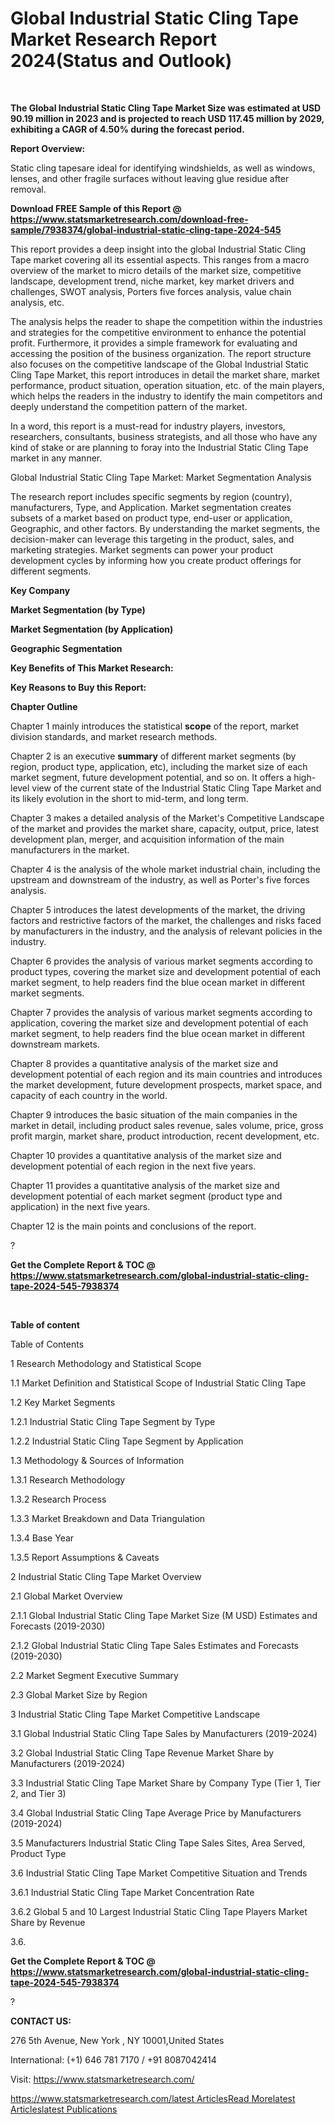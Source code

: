 <h1>Global Industrial Static Cling Tape Market Research Report 2024(Status and Outlook)</h1><br/><p><strong>The Global Industrial Static Cling Tape Market Size was estimated at USD 90.19 million in 2023 and is projected to reach USD 117.45 million by 2029, exhibiting a <strong>CAGR</strong> of 4.50% during the forecast period.</strong></p>
 
 
 
 <p><strong>Report Overview:</strong></p>
 
 
 
 <p>Static cling tapesare ideal for identifying windshields, as well as windows, lenses, and other fragile surfaces without leaving glue residue after removal.</p>
 
 
 
 <p><strong>Download FREE Sample of this Report @ <a href="https://www.statsmarketresearch.com/download-free-sample/7938374/global-industrial-static-cling-tape-2024-545">https://www.statsmarketresearch.com/download-free-sample/7938374/global-industrial-static-cling-tape-2024-545</a></strong></p>
 
 
 
 <p>This report provides a deep insight into the global Industrial Static Cling Tape market covering all its essential aspects. This ranges from a macro overview of the market to micro details of the market size, competitive landscape, development trend, niche market, key market drivers and challenges, SWOT analysis, Porters five forces analysis, value chain analysis, etc.</p>
 
 
 
 <p>The analysis helps the reader to shape the competition within the industries and strategies for the competitive environment to enhance the potential profit. Furthermore, it provides a simple framework for evaluating and accessing the position of the business organization. The report structure also focuses on the competitive landscape of the Global Industrial Static Cling Tape Market, this report introduces in detail the market share, market performance, product situation, operation situation, etc. of the main players, which helps the readers in the industry to identify the main competitors and deeply understand the competition pattern of the market.</p>
 
 
 
 <p>In a word, this report is a must-read for industry players, investors, researchers, consultants, business strategists, and all those who have any kind of stake or are planning to foray into the Industrial Static Cling Tape market in any manner.</p>
 
 
 
 <p>Global Industrial Static Cling Tape Market: Market Segmentation Analysis</p>
 
 
 
 <p>The research report includes specific segments by region (country), manufacturers, Type, and Application. Market segmentation creates subsets of a market based on product type, end-user or application, Geographic, and other factors. By understanding the market segments, the decision-maker can leverage this targeting in the product, sales, and marketing strategies. Market segments can power your product development cycles by informing how you create product offerings for different segments.</p>
 
 
 
 <p><strong>Key Company</strong></p>
 
 
 
 <p><strong>Market Segmentation (by Type)</strong></p>
 
 
 
 <p><strong>Market Segmentation (<strong>by Application</strong>)</strong></p>
 
 
 
 <p><strong>Geographic Segmentation</strong></p>
 
 
 
 <p><strong>Key Benefits of This Market Research:</strong></p>
 
 
 
 <p><strong>Key <strong>Reasons to Buy</strong> this Report:</strong></p>
 
 
 
 <p><strong>Chapter Outline</strong></p>
 
 
 
 <p>Chapter 1 mainly introduces the statistical <strong>scope</strong> of the report, market division standards, and market research methods.</p>
 
 
 
 <p>Chapter 2 is an executive <strong>summary</strong> of different market segments (by region, product type, application, etc), including the market size of each market segment, future development potential, and so on. It offers a high-level view of the current state of the Industrial Static Cling Tape Market and its likely evolution in the short to mid-term, and long term.</p>
 
 
 
 <p>Chapter 3 makes a detailed analysis of the Market&#39;s Competitive Landscape of the market and provides the market share, capacity, output, price, latest development plan, merger, and acquisition information of the main manufacturers in the market.</p>
 
 
 
 <p>Chapter 4 is the analysis of the whole market industrial chain, including the upstream and downstream of the industry, as well as Porter&#39;s five forces analysis.</p>
 
 
 
 <p>Chapter 5 introduces the latest developments of the market, the driving factors and restrictive factors of the market, the challenges and risks faced by manufacturers in the industry, and the analysis of relevant policies in the industry.</p>
 
 
 
 <p>Chapter 6 provides the analysis of various market segments according to product types, covering the market size and development potential of each market segment, to help readers find the blue ocean market in different market segments.</p>
 
 
 
 <p>Chapter 7 provides the analysis of various market segments according to application, covering the market size and development potential of each market segment, to help readers find the blue ocean market in different downstream markets.</p>
 
 
 
 <p>Chapter 8 provides a quantitative analysis of the market size and development potential of each region and its main countries and introduces the market development, future development prospects, market space, and capacity of each country in the world.</p>
 
 
 
 <p>Chapter 9 introduces the basic situation of the main companies in the market in detail, including product sales revenue, sales volume, price, gross profit margin, market share, product introduction, recent development, etc.</p>
 
 
 
 <p>Chapter 10 provides a quantitative analysis of the market size and development potential of each region in the next five years.</p>
 
 
 
 <p>Chapter 11 provides a quantitative analysis of the market size and development potential of each market segment (product type and application) in the next five years.</p>
 
 
 
 <p>Chapter 12 is the main points and conclusions of the report.</p>
 
 
 
 <p>? </p>
 
 
 
 <div><b>Get the Complete Report & TOC @ <a href="https://www.statsmarketresearch.com/global-industrial-static-cling-tape-2024-545-7938374">https://www.statsmarketresearch.com/global-industrial-static-cling-tape-2024-545-7938374</a></b></div>
 
 
 
 <p><br />
 
 <b>Table of content</b></p>
 
 
 
 <p>Table of Contents<br />
 
 1 Research Methodology and Statistical Scope<br />
 
 1.1 Market Definition and Statistical Scope of Industrial Static Cling Tape<br />
 
 1.2 Key Market Segments<br />
 
 1.2.1 Industrial Static Cling Tape Segment by Type<br />
 
 1.2.2 Industrial Static Cling Tape Segment by Application<br />
 
 1.3 Methodology & Sources of Information<br />
 
 1.3.1 Research Methodology<br />
 
 1.3.2 Research Process<br />
 
 1.3.3 Market Breakdown and Data Triangulation<br />
 
 1.3.4 Base Year<br />
 
 1.3.5 Report Assumptions & Caveats<br />
 
 2 Industrial Static Cling Tape Market Overview<br />
 
 2.1 Global Market Overview<br />
 
 2.1.1 Global Industrial Static Cling Tape Market Size (M USD) Estimates and Forecasts (2019-2030)<br />
 
 2.1.2 Global Industrial Static Cling Tape Sales Estimates and Forecasts (2019-2030)<br />
 
 2.2 Market Segment Executive Summary<br />
 
 2.3 Global Market Size by Region<br />
 
 3 Industrial Static Cling Tape Market Competitive Landscape<br />
 
 3.1 Global Industrial Static Cling Tape Sales by Manufacturers (2019-2024)<br />
 
 3.2 Global Industrial Static Cling Tape Revenue Market Share by Manufacturers (2019-2024)<br />
 
 3.3 Industrial Static Cling Tape Market Share by Company Type (Tier 1, Tier 2, and Tier 3)<br />
 
 3.4 Global Industrial Static Cling Tape Average Price by Manufacturers (2019-2024)<br />
 
 3.5 Manufacturers Industrial Static Cling Tape Sales Sites, Area Served, Product Type<br />
 
 3.6 Industrial Static Cling Tape Market Competitive Situation and Trends<br />
 
 3.6.1 Industrial Static Cling Tape Market Concentration Rate<br />
 
 3.6.2 Global 5 and 10 Largest Industrial Static Cling Tape Players Market Share by Revenue<br />
 
 3.6.</p>
 
 
 
 <div><b>Get the Complete Report & TOC @ <a href="https://www.statsmarketresearch.com/global-industrial-static-cling-tape-2024-545-7938374">https://www.statsmarketresearch.com/global-industrial-static-cling-tape-2024-545-7938374</a></b></div>
 
 
 
 <p>? </p>
 
 
 
 <p><b>CONTACT US:</b><br />
 
 276 5th Avenue, New York , NY 10001,United States<br />
 
 International: (+1) 646 781 7170 / +91 8087042414<br />
 
 Visit: <a href="https://www.statsmarketresearch.com/">https://www.statsmarketresearch.com/</a><br />
 
 <a href="https://gyeongbokgung.com">https://www.statsmarketresearch.com/</a><a href="https://hallyeomaritime.com">latest Articles</a><a href="https://jingwansa.com">Read More</a><a href="https://nguoiviet.jp/">latest Articles</a><a href="https://www.intelmarketresearch.com/">latest Publications</a></p>